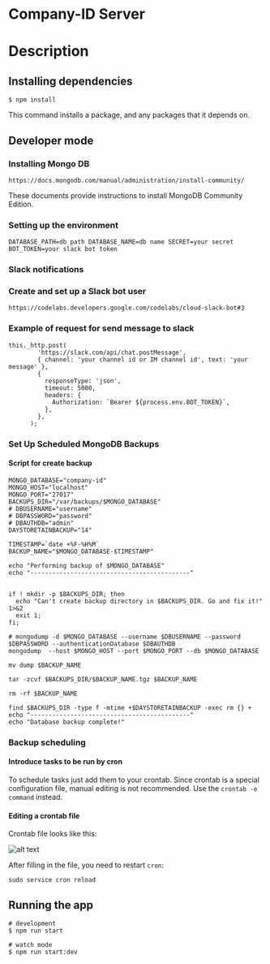 # Company-ID Server

# Description

## Installing dependencies

```
$ npm install
```

This command installs a package, and any packages that it depends on.

## Developer mode

### Installing Mongo DB

```
https://docs.mongodb.com/manual/administration/install-community/
```

These documents provide instructions to install MongoDB Community Edition.

### Setting up the environment

```
DATABASE_PATH=db path DATABASE_NAME=db name SECRET=your secret BOT_TOKEN=your slack bot token
```

### Slack notifications

### Create and set up a Slack bot user

```
https://codelabs.developers.google.com/codelabs/cloud-slack-bot#3
```

### Example of request for send message to slack

```
this._http.post(
        'https://slack.com/api/chat.postMessage',
        { channel: 'your channel id or IM channel id', text: 'your message' },
        {
          responseType: 'json',
          timeout: 5000,
          headers: {
            Authorization: `Bearer ${process.env.BOT_TOKEN}`,
          },
        },
      );
```

### Set Up Scheduled MongoDB Backups

#### Script for create backup

```
MONGO_DATABASE="company-id"
MONGO_HOST="localhost"
MONGO_PORT="27017"
BACKUPS_DIR="/var/backups/$MONGO_DATABASE"
# DBUSERNAME="username"
# DBPASSWORD="password"
# DBAUTHDB="admin"
DAYSTORETAINBACKUP="14"

TIMESTAMP=`date +%F-%H%M`
BACKUP_NAME="$MONGO_DATABASE-$TIMESTAMP"

echo "Performing backup of $MONGO_DATABASE"
echo "--------------------------------------------"


if ! mkdir -p $BACKUPS_DIR; then
  echo "Can't create backup directory in $BACKUPS_DIR. Go and fix it!" 1>&2
  exit 1;
fi;

# mongodump -d $MONGO_DATABASE --username $DBUSERNAME --password $DBPASSWORD --authenticationDatabase $DBAUTHDB
mongodump  --host $MONGO_HOST --port $MONGO_PORT --db $MONGO_DATABASE

mv dump $BACKUP_NAME

tar -zcvf $BACKUPS_DIR/$BACKUP_NAME.tgz $BACKUP_NAME

rm -rf $BACKUP_NAME

find $BACKUPS_DIR -type f -mtime +$DAYSTORETAINBACKUP -exec rm {} +
echo "--------------------------------------------"
echo "Database backup complete!"
```

### Backup scheduling

#### Introduce tasks to be run by cron

To schedule tasks just add them to your crontab. Since crontab is a special configuration file, manual editing is not recommended. Use the `crontab -e command` instead.

#### Editing a crontab file

Сrontab file looks like this:

![alt text](http://helpexe.ru/wp-content/uploads/2018/8/kak-planirovat-zadachi-v-linux-s-pomoshhju-cron-i_2_1.png)

After filling in the file, you need to restart `сron`:

```
sudo service cron reload
```

## Running the app

```
# development
$ npm run start

# watch mode
$ npm run start:dev
```
